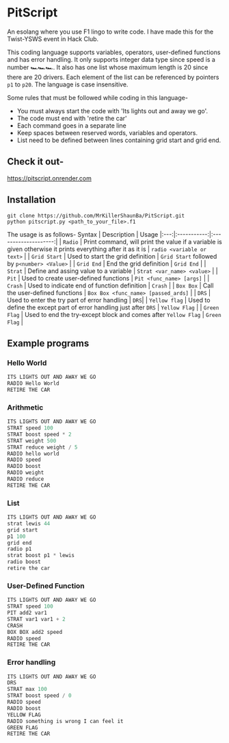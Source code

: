 # PitScript

An esolang where you use F1 lingo to write code. I have made this for the Twist-YSWS event in Hack Club.

This coding language supports variables, operators, user-defined functions and has error handling. It only supports integer data type since speed is a number 🏎️🏎️🏎️. It also has one list whose maximum length is 20 since there are 20 drivers. Each element of the list can be referenced by pointers `p1` to `p20`. The language is case insensitive.

Some rules that must be followed while coding in this language-
- You must always start the code with 'Its lights out and away we go'.
- The code must end with 'retire the car'
- Each command goes in a separate line
- Keep spaces between reserved words, variables and operators.
- List need to be defined between lines containing grid start and grid end.

## Check it out-

https://pitscript.onrender.com

## Installation

```
git clone https://github.com/MrKillerShaunBa/PitScript.git
python pitscript.py <path_to_your_file>.f1
```

The usage is as follows- 
 Syntax | Description | Usage
|:---:|:-----------:|:--------------------:|
| `Radio` | Print command, will print the value if a variable is given otherwise it prints everything after it as it is | `radio <variable or text>` |
| `Grid Start` | Used to start the grid definition | `Grid Start` followed by `p<number> <Value>` |
| `Grid End` | End the grid definition | `Grid End` |
| `Strat` | Define and assing value to a variable | `Strat <var_name> <value>` |
| `Pit` | Used to create user-defined functions | `Pit <func_name> [args]` |
| `Crash` | Used to indicate end of function definition | `Crash` |
| `Box Box` | Call the user-defined functions | `Box Box <func_name> [passed_ards]` |
| `DRS` | Used to enter the try part of error handling | `DRS`|
| `Yellow flag` | Used to define the except part of error handling just after `DRS` |  `Yellow Flag` |
| `Green Flag` | Used to end the try-except block and comes after `Yellow Flag` | `Green Flag` |

## Example programs

### Hello World
```js
ITS LIGHTS OUT AND AWAY WE GO
RADIO Hello World
RETIRE THE CAR
```

### Arithmetic
```js
ITS LIGHTS OUT AND AWAY WE GO
STRAT speed 100
STRAT boost speed * 2
STRAT weight 500
STRAT reduce weight / 5
RADIO hello world
RADIO speed
RADIO boost
RADIO weight
RADIO reduce
RETIRE THE CAR
```

### List
```js
ITS LIGHTS OUT AND AWAY WE GO
strat lewis 44
grid start
p1 100
grid end
radio p1
strat boost p1 * lewis
radio boost
retire the car
```

### User-Defined Function
```js
ITS LIGHTS OUT AND AWAY WE GO
STRAT speed 100
PIT add2 var1
STRAT var1 var1 + 2
CRASH
BOX BOX add2 speed
RADIO speed
RETIRE THE CAR
```

### Error handling
```js
ITS LIGHTS OUT AND AWAY WE GO
DRS
STRAT max 100
STRAT boost speed / 0
RADIO speed
RADIO boost
YELLOW FLAG
RADIO something is wrong I can feel it
GREEN FLAG
RETIRE THE CAR
```
